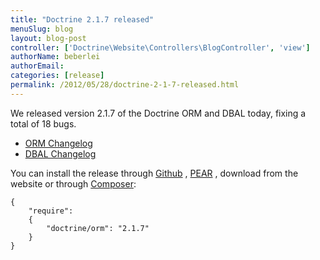 ```yaml
---
title: "Doctrine 2.1.7 released"
menuSlug: blog
layout: blog-post
controller: ['Doctrine\Website\Controllers\BlogController', 'view']
authorName: beberlei
authorEmail:
categories: [release]
permalink: /2012/05/28/doctrine-2-1-7-released.html
---
```

We released version 2.1.7 of the Doctrine ORM and DBAL today, fixing a
total of 18 bugs.

-   [ORM
    Changelog](http://www.doctrine-project.org/jira/browse/DDC/fixforversion/10198)
-   [DBAL
    Changelog](http://www.doctrine-project.org/jira/browse/DBAL/fixforversion/10200)

You can install the release through
[Github](https://github.com/doctrine/doctrine2) ,
[PEAR](http://pear.doctrine-project.org) , download from the website or
through [Composer](http://www.packagist.org):

~~~~ {.sourceCode .yaml}
{
    "require":
    {
        "doctrine/orm": "2.1.7"
    }
}
~~~~
